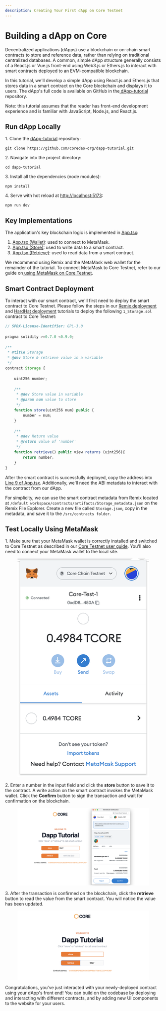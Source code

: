 ```yaml
---
description: Creating Your First dApp on Core Testnet
---
```


# Building a dApp on Core

Decentralized applications (dApps) use a blockchain or on-chain smart contracts to store and reference data, rather than relying on traditional centralized databases. A common, simple dApp structure generally consists of a React.js or Vue.js front-end using Web3.js or Ethers.js to interact with smart contracts deployed to an EVM-compatible blockchain.

In this tutorial, we'll develop a simple dApp using React.js and Ethers.js that stores data in a smart contract on the Core blockchain and displays it to users. The dApp's full code is available on GitHub in the[ dApp-tutorial](https://github.com/coredao-org/dapp-tutorial/tree/master) repository.

Note: this tutorial assumes that the reader has front-end development experience and is familiar with JavaScript, Node.js, and React.js.

## Run dApp Locally

1\. Clone the [dApp-tutorial](https://github.com/coredao-org/dapp-tutorial/tree/master) repository:

```
git clone https://github.com/coredao-org/dapp-tutorial.git
```

2\. Navigate into the project directory:

```
cd dapp-tutorial
```

3\. Install all the dependencies (node modules):

```
npm install
```

4\. Serve with hot reload at [http://localhost:5173](http://localhost:5173/):

```
npm run dev
```

## Key Implementations

The application's key blockchain logic is implemented in [App.tsx](https://github.com/coredao-org/dapp-tutorial/blob/master/src/components/App.tsx):

1. [App.tsx (Wallet)](https://github.com/coredao-org/dapp-tutorial/blob/master/src/components/App.tsx#L16): used to connect to MetaMask.
2. [App.tsx (Store)](https://github.com/coredao-org/dapp-tutorial/blob/master/src/components/App.tsx#L54): used to write data to a smart contract.
3. [App.tsx (Retrieve)](https://github.com/coredao-org/dapp-tutorial/blob/master/src/components/App.tsx#L83): used to read data from a smart contract.

We recommend using Remix and the MetaMask web wallet for the remainder of the tutorial. To connect MetaMask to Core Testnet, refer to our guide on[ using MetaMask on Core Testnet](https://docs.coredao.org/developer/develop-on-core/using-core-testnet/connect-to-core-testnet).

## Smart Contract Deployment

To interact with our smart contract, we'll first need to deploy the smart contract to Core Testnet. Please follow the steps in our [Remix deployment](https://docs.coredao.org/developer/develop-on-core/building-on-core/using-remix) and [HardHat deployment](https://docs.coredao.org/developer/develop-on-core/building-on-core/using-hardhat) tutorials to deploy the following `1_Storage.sol` contract to Core Testnet:

```javascript
// SPDX-License-Identifier: GPL-3.0

pragma solidity >=0.7.0 <0.9.0;

/**
 * @title Storage
 * @dev Store & retrieve value in a variable
 */
contract Storage {

    uint256 number;

    /**
     * @dev Store value in variable
     * @param num value to store
     */
    function store(uint256 num) public {
        number = num;
    }

    /**
     * @dev Return value 
     * @return value of 'number'
     */
    function retrieve() public view returns (uint256){
        return number;
    }
}
```

After the smart contract is successfully deployed, copy the address into[ Line 9 of App.tsx](https://github.com/coredao-org/dapp-tutorial/blob/master/src/components/App.tsx#L9). Additionally, we'll need the ABI metadata to interact with the contract from our dApp.

For simplicity, we can use the smart contract metadata from Remix located at `/default workspace/contracts/artifacts/Storage_metadata.json` on the Remix File Explorer. Create a new file called `Storage.json`, copy in the metadata, and save it to the `/src/contracts folder`.

## Test Locally Using MetaMask

1\. Make sure that your MetaMask wallet is correctly installed and switched to Core Testnet as described in our [Core Testnet user guide](https://docs.coredao.org/developer/develop-on-core/using-core-testnet/connect-to-core-testnet). You'll also need to connect your MetaMask wallet to the local site.

<figure><img src="../../.gitbook/assets/image (32).png" alt=""><figcaption></figcaption></figure>

2\. Enter a number in the input field and click the **store** button to save it to the contract. A write action on the smart contract invokes the MetaMask wallet. Click the **Confirm** button to sign the transaction and wait for confirmation on the blockchain.

<figure><img src="../../.gitbook/assets/image (41).png" alt=""><figcaption></figcaption></figure>

3\. After the transaction is confirmed on the blockchain, click the **retrieve** button to read the value from the smart contract. You will notice the value has been updated.

<figure><img src="../../.gitbook/assets/image (48).png" alt=""><figcaption></figcaption></figure>

Congratulations, you've just interacted with your newly-deployed contract using your dApp's front end! You can build on the codebase by deploying and interacting with different contracts, and by adding new UI components to the website for your users.
